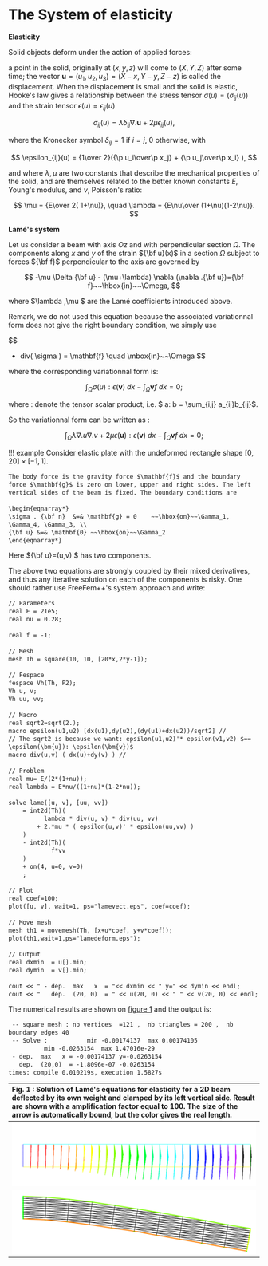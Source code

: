 # The System of elasticity

**Elasticity**

Solid objects deform under the action of applied forces:

a point in the solid, originally at $(x,y,z)$ will come to $(X,Y,Z)$ after some time; the vector $\mathbf{u}=(u_1,u_2,u_3) = (X-x, Y-y, Z-z)$ is called the displacement. When the displacement is small and the solid is elastic, Hooke's law gives a relationship between the stress tensor $\sigma(u)=(\sigma_{ij}(u) )$ and the strain tensor $\epsilon(u)=\epsilon_{ij}(u)$

$$
\sigma_{ij}(u) = \lambda \delta_{ij} \nabla.\mathbf{u}+ 2\mu\epsilon_{ij}(u),
$$

where the Kronecker symbol $\delta_{ij} = 1$ if $i=j$, $0$ otherwise, with

$$
\epsilon_{ij}(u) = {1\over 2}({\p u_i\over\p x_j} +
{\p u_j\over\p x_i} ),
$$

and where $\lambda, \mu$ are two constants that describe the mechanical properties of the solid, and are themselves related to the better known constants $E$, Young's modulus, and $\nu$, Poisson's ratio:

$$
\mu = {E\over 2( 1+\nu)}, \quad \lambda = {E\nu\over (1+\nu)(1-2\nu)}.
$$

**Lamé's system**

Let us consider a beam with axis $Oz$ and with perpendicular section
$\Omega$. The components along $x$ and $y$ of the strain ${\bf u}(x)$
in a section $\Omega$ subject to forces ${\bf f}$ perpendicular to the
axis are governed by

$$
  -\mu \Delta {\bf u} - (\mu+\lambda)  \nabla (\nabla .{\bf u})={\bf f}~~\hbox{in}~~\Omega,
$$

where $\lambda ,\mu  $ are the Lamé coefficients introduced above.

Remark, we do not used this equation because the associated  variationnal
form does not give the right boundary condition, we simply use

$$
  - div( \sigma ) = \mathbf{f}  \quad  \mbox{in}~~\Omega
$$

where the corresponding variationnal form is:

$$
 \int_{\Omega} \sigma(u) : \epsilon(\mathbf{v})\;dx - \int_{\Omega}  \mathbf{v} f \;dx =0;
$$

where $:$  denote the tensor scalar product,   i.e. $ a: b = \sum_{i,j}  a_{ij}b_{ij}$.

So the variationnal form can be written as :

$$
 \int_{\Omega} \lambda \nabla.u   \nabla.v  + 2 \mu \epsilon(\mathbf{u}):\epsilon(\mathbf{v}) \; dx - \int_{\Omega}  \mathbf{v} f  \;dx  =0;
$$

!!! example
	Consider elastic plate with the undeformed rectangle shape $[0,20]\times [-1,1]$.

	The body force is the gravity force $\mathbf{f}$ and the boundary force $\mathbf{g}$ is zero on lower, upper and right sides. The left vertical sides of the beam is fixed. The boundary conditions are

	\begin{eqnarray*}
	\sigma . {\bf n}  &=& \mathbf{g} = 0    ~~\hbox{on}~~\Gamma_1, \Gamma_4, \Gamma_3, \\
	{\bf u} &=& \mathbf{0} ~~\hbox{on}~~\Gamma_2
	\end{eqnarray*}

Here ${\bf u}=(u,v) $ has two components.

The above two equations are strongly coupled by their mixed derivatives, and thus any iterative solution on each of the components is risky. One should rather use FreeFem++'s system approach and write:

```freefem
// Parameters
real E = 21e5;
real nu = 0.28;

real f = -1;

// Mesh
mesh Th = square(10, 10, [20*x,2*y-1]);

// Fespace
fespace Vh(Th, P2);
Vh u, v;
Vh uu, vv;

// Macro
real sqrt2=sqrt(2.);
macro epsilon(u1,u2) [dx(u1),dy(u2),(dy(u1)+dx(u2))/sqrt2] //
// The sqrt2 is because we want: epsilon(u1,u2)'* epsilon(v1,v2) $==  \epsilon(\bm{u}): \epsilon(\bm{v})$
macro div(u,v) ( dx(u)+dy(v) ) //

// Problem
real mu= E/(2*(1+nu));
real lambda = E*nu/((1+nu)*(1-2*nu));

solve lame([u, v], [uu, vv])
	= int2d(Th)(
		  lambda * div(u, v) * div(uu, vv)
		+ 2.*mu * ( epsilon(u,v)' * epsilon(uu,vv) )
	)
	- int2d(Th)(
			f*vv
	)
	+ on(4, u=0, v=0)
	;

// Plot
real coef=100;
plot([u, v], wait=1, ps="lamevect.eps", coef=coef);

// Move mesh
mesh th1 = movemesh(Th, [x+u*coef, y+v*coef]);
plot(th1,wait=1,ps="lamedeform.eps");

// Output
real dxmin  = u[].min;
real dymin  = v[].min;

cout << " - dep.  max   x  = "<< dxmin << " y=" << dymin << endl;
cout << "   dep.  (20, 0)  = " << u(20, 0) << " " << v(20, 0) << endl;
```

The numerical results are shown on [figure 1](#Fig1) and the output is:

```
 -- square mesh : nb vertices  =121 ,  nb triangles = 200 ,  nb boundary edges 40
 -- Solve :           min -0.00174137  max 0.00174105
          min -0.0263154  max 1.47016e-29
 - dep.  max   x = -0.00174137 y=-0.0263154
   dep.  (20,0)  = -1.8096e-07 -0.0263154
times: compile 0.010219s, execution 1.5827s
```

| <a name="Fig1">Fig. 1 :</a> Solution of Lamé's equations for elasticity for a 2D beam deflected by its own weight and clamped by its left vertical side. Result are shown with a amplification factor equal to  100. The size of the arrow is automatically bound, but the color gives the real length.|  
|:----|
|![Lame's vector](images/lame_vector.svg)|
|![Lame's deform](images/lame_deformation.svg)|
